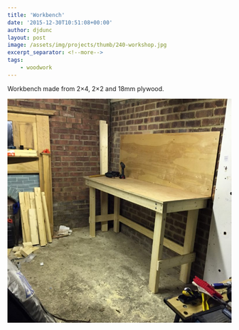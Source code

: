 ```yaml
---
title: 'Workbench'
date: '2015-12-30T10:51:08+00:00'
author: djdunc
layout: post
image: /assets/img/projects/thumb/240-workshop.jpg
excerpt_separator: <!--more-->
tags:
    - woodwork
---
```


Workbench made from 2×4, 2×2 and 18mm plywood.

![workbench](/assets/img/projects/workshop.jpg)

<!--more-->
